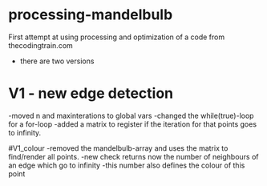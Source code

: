 # processing-mandelbulb
First attempt at using processing and optimization of a code from thecodingtrain.com

- there are two versions

# V1 - new edge detection
-moved n and maxinterations to global vars
-changed the while(true)-loop for a for-loop 
-added a matrix to register if the iteration for that points goes to infinity.

#V1_colour
-removed the mandelbulb-array and uses the matrix to find/render all points.
-new check returns now the number of neighbours of an edge which go to infinity
-this number also defines the colour of this point
